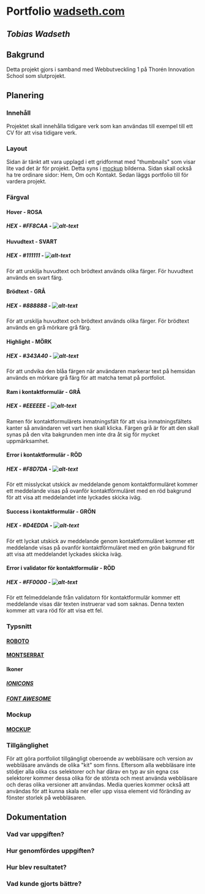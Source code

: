 # Portfolio [wadseth.com](http://wadseth.com)
## **_Tobias Wadseth_**

## Bakgrund
Detta projekt gjors i samband med Webbutveckling 1 på Thorén Innovation School som slutprojekt.

## Planering

### Innehåll
Projektet skall innehålla tidigare verk som kan användas till exempel till ett CV för att visa tidigare verk.

### Layout
Sidan är tänkt att vara upplagd i ett gridformat med "thumbnails" som visar lite vad det är för projekt. Detta syns i [mockup] bilderna. Sidan skall också ha tre ordinare sidor: Hem, Om och Kontakt. Sedan läggs portfolio till för vardera projekt.

[mockup]: https://github.com/wadsethtobias/WU1_ToWa#Mockup

### Färgval
#### Hover - ROSA
##### HEX - #FF8CAA - ![alt-text](https://via.placeholder.com/15/FF8CAA/FF8CAA?Text=%20 "#FF8CAA")

#### Huvudtext - SVART
##### HEX - #111111 - ![alt-text](https://via.placeholder.com/15/111111/111111?Text=%20 "#111111")
För att urskilja huvudtext och brödtext används olika färger. För huvudtext används en svart färg.

#### Brödtext - GRÅ
##### HEX - #888888 - ![alt-text](https://via.placeholder.com/15/888888/888888?Text=%20 "#888888")
För att urskilja huvudtext och brödtext används olika färger. För brödtext används en grå mörkare grå färg.

#### Highlight - MÖRK
##### HEX - #343A40 - ![alt-text](https://via.placeholder.com/15/343A40/343A40?Text=%20 "#343A40")
För att undvika den blåa färgen när användaren markerar text på hemsidan används en mörkare grå färg för att matcha temat på portfoliot.

#### Ram i kontaktformulär - GRÅ
##### HEX - #EEEEEE - ![alt-text](https://via.placeholder.com/15/EEEEEE/EEEEEE?Text=%20 "#EEEEEE")
Ramen för kontaktformulärets inmatningsfält för att visa inmatningsfältets kanter så användaren vet vart hen skall klicka. Färgen grå är för att den skall synas på den vita bakgrunden men inte dra åt sig för mycket uppmärksamhet.

#### Error i kontaktformulär - RÖD
##### HEX - #F8D7DA - ![alt-text](https://via.placeholder.com/15/F8D7DA/F8D7DA?Text=%20 "#F8D7DA")
För ett misslyckat utskick av meddelande genom kontaktformuläret kommer ett meddelande visas på ovanför kontaktförmuläret med en röd bakgrund för att visa att meddelandet inte lyckades skicka iväg.

#### Success i kontaktformulär - GRÖN
##### HEX - #D4EDDA - ![alt-text](https://via.placeholder.com/15/D4EDDA/D4EDDA?Text=%20 "#D4EDDA")
För ett lyckat utskick av meddelande genom kontaktformuläret kommer ett meddelande visas på ovanför kontaktförmuläret med en grön bakgrund för att visa att meddelandet lyckades skicka iväg.

#### Error i validator för kontaktformulär - RÖD
##### HEX - #FF0000 - ![alt-text](https://via.placeholder.com/15/FF0000/FF0000?Text=%20 "#FF0000")
För ett felmeddelande från validatorn för kontaktformulär kommer ett meddelande visas där texten instruerar vad som saknas. Denna texten kommer att vara röd för att visa ett fel.

### Typsnitt
#### [ROBOTO](https://fonts.google.com/specimen/Roboto)

#### [MONTSERRAT](https://fonts.google.com/specimen/Montserrat)

#### Ikoner
##### [IONICONS](https://ionicons.com)

##### [FONT AWESOME](https://fontawesome.com)

### Mockup
#### [MOCKUP](https://github.com/wadsethtobias/WU1_ToWa/tree/master/mockup)

### Tillgänglighet
För att göra portfoliot tillgängligt oberoende av webbläsare och version av webbläsare används de olika "kit" som finns. Eftersom alla webbläsare inte stödjer alla olika css selektorer och har därav en typ av sin egna css selektorer kommer dessa olika för de största och mest använda webbläsare och deras olika versioner att användas. Media queries kommer också att användas för att kunna skala ner eller upp vissa element vid föränding av fönster storlek på webbläsaren.

## Dokumentation

### Vad var uppgiften?


### Hur genomfördes uppgiften?


### Hur blev resultatet?


### Vad kunde gjorts bättre?
